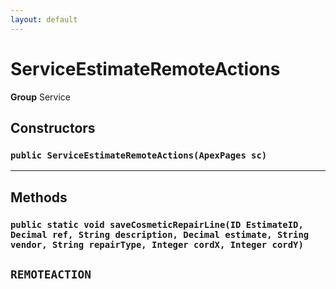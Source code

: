 ```yaml
---
layout: default
---
```

# ServiceEstimateRemoteActions



**Group** Service

## Constructors
### `public ServiceEstimateRemoteActions(ApexPages sc)`
---
## Methods
### `public static void saveCosmeticRepairLine(ID EstimateID, Decimal ref, String description, Decimal estimate, String vendor, String repairType, Integer cordX, Integer cordY)`

`REMOTEACTION`
---
